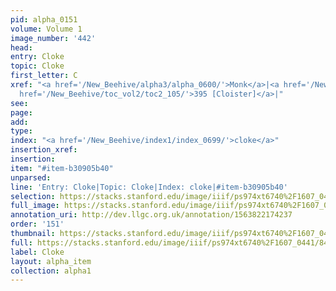 ```yaml
---
pid: alpha_0151
volume: Volume 1
image_number: '442'
head: 
entry: Cloke
topic: Cloke
first_letter: C
xref: "<a href='/New_Beehive/alpha3/alpha_0600/'>Monk</a>|<a href='/New_Beehive/alpha3/alpha_0641/'>Nun</a>|<a
  href='/New_Beehive/toc_vol2/toc2_105/'>395 [Cloister]</a>|"
see: 
page: 
add: 
type: 
index: "<a href='/New_Beehive/index1/index_0699/'>cloke</a>"
insertion_xref: 
insertion: 
item: "#item-b30905b40"
unparsed: 
line: 'Entry: Cloke|Topic: Cloke|Index: cloke|#item-b30905b40'
selection: https://stacks.stanford.edu/image/iiif/ps974xt6740%2F1607_0441/849,3031,2985,275/full/0/default.jpg
full_image: https://stacks.stanford.edu/image/iiif/ps974xt6740%2F1607_0441/full/full/0/default.jpg
annotation_uri: http://dev.llgc.org.uk/annotation/1563822174237
order: '151'
thumbnail: https://stacks.stanford.edu/image/iiif/ps974xt6740%2F1607_0441/849,3031,600,180/250,/0/default.jpg
full: https://stacks.stanford.edu/image/iiif/ps974xt6740%2F1607_0441/849,3031,2985,275/full/0/default.jpg
label: Cloke
layout: alpha_item
collection: alpha1
---
```

